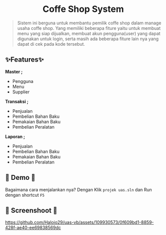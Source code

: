 <h1 align="center">Coffe Shop System</h1>

> Sistem ini berguna untuk membantu pemilik coffe shop dalam manage usaha coffe shop. Yang memiliki beberapa fiture yaitu untuk membuat menu yang siap dijualkan, membuat akun pengguna(user) yang dapat digunakan untuk login, serta masih ada beberapa fiture lain nya yang dapat di cek pada kode tersebut.

## ✨Features✨

**Master ;**
- Pengguna
- Menu
- Supplier

**Transaksi ;**
- Penjualan
- Pembelian Bahan Baku
- Pemakaian Bahan Baku
- Pembelian Peralatan

**Laporan ;**
- Penjualan
- Pembelian Bahan Baku
- Pemakaian Bahan Baku
- Pembelian Peralatan

## 🚀 Demo 🚀

Bagaimana cara menjalankan nya? Dengan Klik `projek uas.sln` dan Run dengan shortcut `F5`

## 📸 Screenshoot 📸
https://github.com/Haloio29/uas-vb/assets/109930573/0f609bd1-8859-428f-ae40-ee69838569dc
